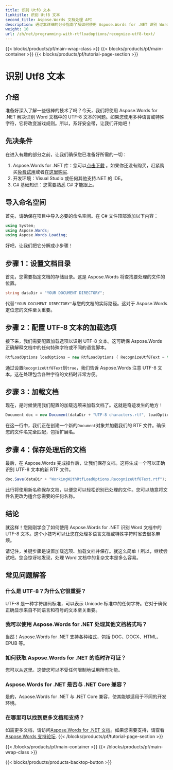 ```yaml
---
title: 识别 Utf8 文本
linktitle: 识别 Utf8 文本
second_title: Aspose.Words 文档处理 API
description: 通过本详细的分步指南了解如何使用 Aspose.Words for .NET 识别 Word 文档中的 UTF-8 文本。
weight: 10
url: /zh/net/programming-with-rtfloadoptions/recognize-utf8-text/
---
```


{{< blocks/products/pf/main-wrap-class >}}
{{< blocks/products/pf/main-container >}}
{{< blocks/products/pf/tutorial-page-section >}}

# 识别 Utf8 文本

## 介绍

准备好深入了解一些很棒的技术了吗？今天，我们将使用 Aspose.Words for .NET 解决识别 Word 文档中的 UTF-8 文本的问题。如果您使用多种语言或特殊字符，它将改变游戏规则。所以，系好安全带，让我们开始吧！

## 先决条件

在进入有趣的部分之前，让我们确保您已准备好所需的一切：

1.  Aspose.Words for .NET 库：您可以[点击下载](https://releases.aspose.com/words/net/) 。如果你还没有购买，赶紧购买[免费试用](https://releases.aspose.com/)或者[在这里购买](https://purchase.aspose.com/buy).
2. 开发环境：Visual Studio 或任何其他支持.NET 的 IDE。
3. C# 基础知识：您需要熟悉 C# 才能跟上。

## 导入命名空间

首先，请确保在项目中导入必要的命名空间。在 C# 文件顶部添加以下内容：

```csharp
using System;
using Aspose.Words;
using Aspose.Words.Loading;
```

好吧，让我们把它分解成小步骤！

## 步骤 1：设置文档目录

首先，您需要指定文档的存储目录。这是 Aspose.Words 将查找要处理的文件的位置。

```csharp
string dataDir = "YOUR DOCUMENT DIRECTORY";
```

代替`"YOUR DOCUMENT DIRECTORY"`与您的文档的实际路径。这对于 Aspose.Words 定位您的文件至关重要。

## 步骤 2：配置 UTF-8 文本的加载选项

接下来，我们需要配置加载选项以识别 UTF-8 文本。这可确保 Aspose.Words 正确解释文档中的任何特殊字符或不同的语言脚本。

```csharp
RtfLoadOptions loadOptions = new RtfLoadOptions { RecognizeUtf8Text = true };
```

通过设置`RecognizeUtf8Text`到`true`，我们告诉 Aspose.Words 注意 UTF-8 文本。这在处理包含各种字符的文档时非常方便。

## 步骤 3：加载文档

现在，是时候使用我们配置的加载选项来加载文档了。这就是奇迹发生的地方！

```csharp
Document doc = new Document(dataDir + "UTF-8 characters.rtf", loadOptions);
```

在这一行中，我们正在创建一个新的`Document`对象并加载我们的 RTF 文件。确保您的文件名完全匹配，包括扩展名。

## 步骤 4：保存处理后的文档

最后，在 Aspose.Words 完成操作后，让我们保存文档。这将生成一个可以正确识别 UTF-8 文本的新 RTF 文件。

```csharp
doc.Save(dataDir + "WorkingWithRtfLoadOptions.RecognizeUtf8Text.rtf");
```

此行将使用新名称保存文档，以便您可以轻松识别已处理的文件。您可以随意将文件名更改为适合您需要的任何名称。

## 结论

就这样！您刚刚学会了如何使用 Aspose.Words for .NET 识别 Word 文档中的 UTF-8 文本。这个小技巧可以让您在处理多语言文档或特殊字符时省去很多麻烦。

请记住，关键步骤是设置加载选项、加载文档并保存。就这么简单！所以，继续尝试吧。您会惊讶地发现，处理 Word 文档中的复杂文本是多么容易。

## 常见问题解答

### 什么是 UTF-8？为什么它很重要？

UTF-8 是一种字符编码标准，可以表示 Unicode 标准中的任何字符。它对于确保正确显示来自不同语言和符号的文本至关重要。

### 我可以使用 Aspose.Words for .NET 处理其他文档格式吗？

当然！Aspose.Words for .NET 支持各种格式，包括 DOC、DOCX、HTML、EPUB 等。

### 如何获取 Aspose.Words for .NET 的临时许可证？

您可以从[这里](https://purchase.aspose.com/temporary-license/)。这使您可以不受任何限制地试用所有功能。

### Aspose.Words for .NET 是否与 .NET Core 兼容？

是的，Aspose.Words for .NET 与 .NET Core 兼容，使其能够适用于不同的开发环境。

### 在哪里可以找到更多文档和支持？

如需更多文档，请访问[Aspose.Words for .NET 文档](https://reference.aspose.com/words/net/)。如果您需要支持，请查看[Aspose.Words 支持论坛](https://forum.aspose.com/c/words/8).
{{< /blocks/products/pf/tutorial-page-section >}}

{{< /blocks/products/pf/main-container >}}
{{< /blocks/products/pf/main-wrap-class >}}

{{< blocks/products/products-backtop-button >}}
